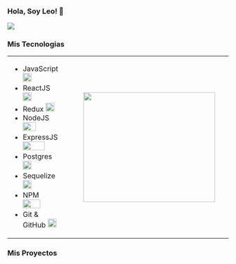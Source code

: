 
### Hola, Soy Leo! 👋
<div>
  <img src='https://media-exp1.licdn.com/dms/image/C4E16AQHKKZrPzgNNxQ/profile-displaybackgroundimage-shrink_350_1400/0/1633058200160?e=1638403200&v=beta&t=t25o6DOAte1BqbpaJ_8HYWXmkkLGsMGXf11XZMNB7A4'>  
</div>

### Mis Tecnologias 

<table border="0">  
    <tr>
	    <td style='width:50%'>
      		<ul>
        	    <li>JavaScript  <img style='width:20px; height:20px'src='https://upload.wikimedia.org/wikipedia/commons/thumb/9/99/Unofficial_JavaScript_logo_2.svg/245px-Unofficial_JavaScript_logo_2.svg.png'> </li>
        	    <li>ReactJS <img style='width:20px; height:20px'src='https://www.azulschool.net/wp-content/uploads/group-avatars/12/5db2d27cac708-bpfull.png'></li>
        	    <li>Redux <img style='width:20px; height:20px'src='https://encrypted-tbn0.gstatic.com/images?q=tbn:ANd9GcR8gltPu8C7VFaLIEprGm9Vpms3NLxqQJX1Gw&usqp=CAU'></li>
        	    <li>NodeJS <img style='width:30px; height:20px'src='https://images.squarespace-cdn.com/content/v1/521e95f4e4b01c5870ce81cf/1519923171672-4YI5F2WKL7JUMEJZYKTL/Node_1.png'>   </li>
        	    <li>ExpressJS <img style='width:50px; height:20px'src='https://encrypted-tbn0.gstatic.com/images?q=tbn:ANd9GcR0syl-pMTbiJQw4yW4R0Ll8A3a-K8jAw2M_Q&usqp=CAU'></li>
        	    <li>Postgres <img style='width:20px; height:20px'src='https://cpl.thalesgroup.com/sites/default/files/content/paragraphs/intro/2020-03/postgresql-logo.png'></li>
         	    <li>Sequelize <img style='width:20px; height:20px'src='https://camo.githubusercontent.com/58e35d08b53ec029f0e3e587a28a6f65777d352f797add843d153a0db60b9d7d/68747470733a2f2f692e696d6775722e636f6d2f79764559686e5a2e706e67'></li>
        	    <li>NPM <img style='width:40px; height:20px'src='http://coderdiaries.com/wp-content/uploads/2020/08/crop-0-0-800-451-0-npm-logo-sm.png'></li>
         	    <li>Git & GitHub <img style='width:20px; height:20px'src='https://encrypted-tbn0.gstatic.com/images?q=tbn:ANd9GcSrs52Ac9_og8Lk75mU3j3zD0qp5Dj0mpsDGg&usqp=CAU'></li>
      	    </ul> 
		</td>
		<td style='padding:50px'>
           <img style='width:300px; height:250px'src='https://ugc.kn3.net/i/origin/https://cdn-images-1.medium.com/max/1600/1*IRFhWNqusUWbTsB1hQXhrQ.gif'/> 
        </td>
   </tr>
</table>

### Mis Proyectos



		
<!--
**leofer1995/leofer1995** is a ✨ _special_ ✨ repository because its `README.md` (this file) appears on your GitHub profile.

Here are some ideas to get you started:

- 🔭 I’m currently working on ...
- 🌱 I’m currently learning ...
- 👯 I’m looking to collaborate on ...
- 🤔 I’m looking for help with ...
- 💬 Ask me about ...
- 📫 How to reach me: ...
- 😄 Pronouns: ...
- ⚡ Fun fact: ...
-->
